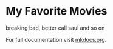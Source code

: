 # My Favorite Movies

breaking bad, better call saul and so on

For full documentation visit [mkdocs.org](https://www.mkdocs.org).